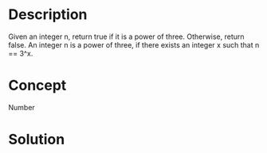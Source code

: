 # Description
Given an integer n, return true if it is a power of three. Otherwise, return false. An integer n is a power of three, if there exists an integer x such that n == 3^x.
# Concept
Number

# Solution

```

```
